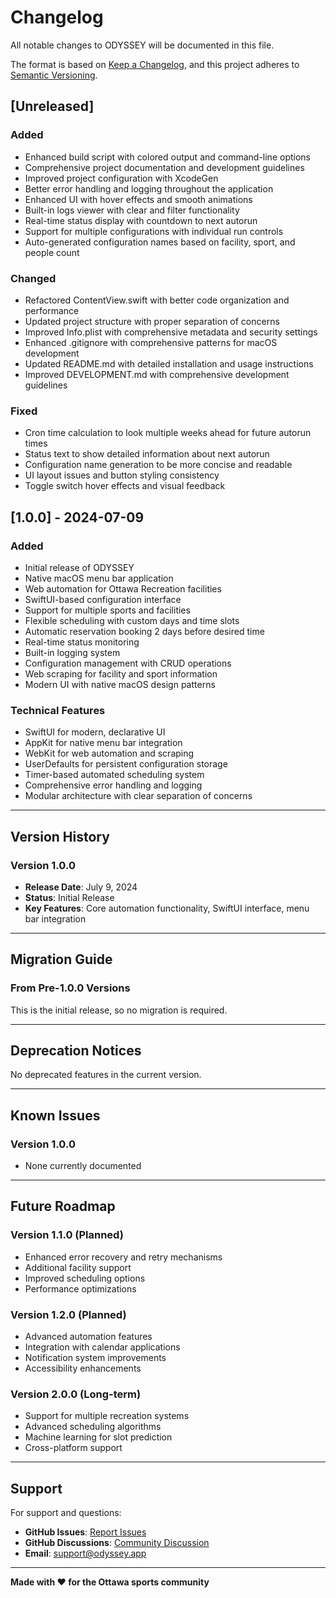 # Changelog

All notable changes to ODYSSEY will be documented in this file.

The format is based on [Keep a Changelog](https://keepachangelog.com/en/1.0.0/),
and this project adheres to [Semantic Versioning](https://semver.org/spec/v2.0.0.html).

## [Unreleased]

### Added

- Enhanced build script with colored output and command-line options
- Comprehensive project documentation and development guidelines
- Improved project configuration with XcodeGen
- Better error handling and logging throughout the application
- Enhanced UI with hover effects and smooth animations
- Built-in logs viewer with clear and filter functionality
- Real-time status display with countdown to next autorun
- Support for multiple configurations with individual run controls
- Auto-generated configuration names based on facility, sport, and people count

### Changed

- Refactored ContentView.swift with better code organization and performance
- Updated project structure with proper separation of concerns
- Improved Info.plist with comprehensive metadata and security settings
- Enhanced .gitignore with comprehensive patterns for macOS development
- Updated README.md with detailed installation and usage instructions
- Improved DEVELOPMENT.md with comprehensive development guidelines

### Fixed

- Cron time calculation to look multiple weeks ahead for future autorun times
- Status text to show detailed information about next autorun
- Configuration name generation to be more concise and readable
- UI layout issues and button styling consistency
- Toggle switch hover effects and visual feedback

## [1.0.0] - 2024-07-09

### Added

- Initial release of ODYSSEY
- Native macOS menu bar application
- Web automation for Ottawa Recreation facilities
- SwiftUI-based configuration interface
- Support for multiple sports and facilities
- Flexible scheduling with custom days and time slots
- Automatic reservation booking 2 days before desired time
- Real-time status monitoring
- Built-in logging system
- Configuration management with CRUD operations
- Web scraping for facility and sport information
- Modern UI with native macOS design patterns

### Technical Features

- SwiftUI for modern, declarative UI
- AppKit for native menu bar integration
- WebKit for web automation and scraping
- UserDefaults for persistent configuration storage
- Timer-based automated scheduling system
- Comprehensive error handling and logging
- Modular architecture with clear separation of concerns

---

## Version History

### Version 1.0.0

- **Release Date**: July 9, 2024
- **Status**: Initial Release
- **Key Features**: Core automation functionality, SwiftUI interface, menu bar integration

---

## Migration Guide

### From Pre-1.0.0 Versions

This is the initial release, so no migration is required.

---

## Deprecation Notices

No deprecated features in the current version.

---

## Known Issues

### Version 1.0.0

- None currently documented

---

## Future Roadmap

### Version 1.1.0 (Planned)

- Enhanced error recovery and retry mechanisms
- Additional facility support
- Improved scheduling options
- Performance optimizations

### Version 1.2.0 (Planned)

- Advanced automation features
- Integration with calendar applications
- Notification system improvements
- Accessibility enhancements

### Version 2.0.0 (Long-term)

- Support for multiple recreation systems
- Advanced scheduling algorithms
- Machine learning for slot prediction
- Cross-platform support

---

## Support

For support and questions:

- **GitHub Issues**: [Report Issues](https://github.com/Amet13/odyssey/issues)
- **GitHub Discussions**: [Community Discussion](https://github.com/Amet13/odyssey/discussions)
- **Email**: support@odyssey.app

---

**Made with ❤️ for the Ottawa sports community**
